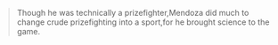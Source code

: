 >Though he was technically a prizefighter,Mendoza did much to change crude prizefighting into a sport,for he brought science to the game.

